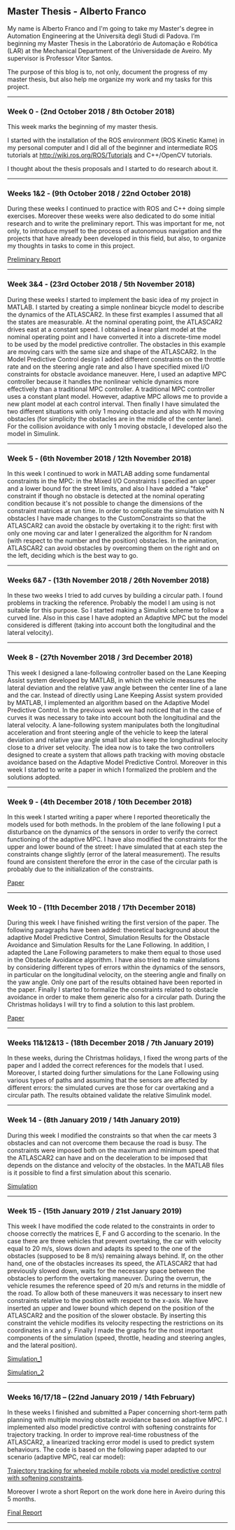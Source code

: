 ## Master Thesis - Alberto Franco

My name is Alberto Franco and I'm going to take my Master's degree in Automation Engineering at the Università degli Studi di Padova. I’m beginning my Master Thesis in the Laboratório de Automação e Robótica (LAR) at the Mechanical Department of the Universidade de Aveiro. My supervisor is Professor Vitor Santos.

The purpose of this blog is to, not only, document the progress of my master thesis, but also help me organize my work and my tasks for this project.

---------------------------------------------------------------------------------------------------
### Week 0 - (2nd October 2018 / 8th October 2018)
This week marks the beginning of my master thesis.

I started with the installation of the ROS environment (ROS Kinetic Kame) in my personal computer and I did all of the beginner and intermediate ROS tutorials at <http://wiki.ros.org/ROS/Tutorials> and C++/OpenCV tutorials.

I thought about the thesis proposals and I started to do research about it.

---------------------------------------------------------------------------------------------------
### Weeks 1&2 - (9th October 2018 / 22nd October 2018)
During these weeks I continued to practice with ROS and C++ doing simple exercises. Moreover these weeks were also dedicated to do some initial research and to write the preliminary report. This was important for me, not only, to introduce myself to the process of autonomous navigation and the projects that have already been developed in this field, but also, to organize my thoughts in tasks to come in this project.

[Preliminary Report](https://github.com/AlbertoFranco/MasterThesis/blob/master/Thesis_Latex/Preliminary%20Report/Preliminary_Report.pdf "Click here to open Preliminary Report.pdf")

---------------------------------------------------------------------------------------------------
### Week 3&4 - (23rd October 2018 / 5th November 2018)
During these weeks I started to implement the basic idea of ​​my project in MATLAB. I started by creating a simple nonlinear bicycle model to describe the dynamics of the ATLASCAR2. In these first examples I assumed that all the states are measurable. At the nominal operating point, the ATLASCAR2 drives east at a constant speed. I obtained a linear plant model at the nominal operating point and I have converted it into a discrete-time model to be used by the model predictive controller. The obstacles in this example are moving cars with the same size and shape of the ATLASCAR2. In the Model Predictive Control design I added different constraints on the throttle rate and on the steering angle rate and also I have specified mixed I/O constraints for obstacle avoidance maneuver. Here, I used an adaptive MPC controller because it handles the nonlinear vehicle dynamics more effectively than a traditional MPC controller. A traditional MPC controller uses a constant plant model. However, adaptive MPC allows me to provide a new plant model at each control interval. Then finally I have simulated the two different situations with only 1 moving obstacle and also with N moving obstacles (for simplicity the obstacles are in the middle of the center lane). For the collision avoidance with only 1 moving obstacle, I developed also the model in Simulink.

---------------------------------------------------------------------------------------------------
### Week 5 - (6th November 2018 / 12th November 2018)
In this week I continued to work in MATLAB adding some fundamental constraints in the MPC: in the Mixed I/O Constraints I specified an upper and a lower bound for the street limits, and also I have added a "fake" constraint if though no obstacle is detected at the nominal operating condition because it's not possible to change the dimensions of the constraint matrices at run time. In order to complicate the simulation with N obstacles I have made changes to the CustomConstraints so that the ATLASCAR2 can avoid the obstacle by overtaking it to the right: first with only one moving car and later I generalized the algorithm for N random (with respect to the number and the position) obstacles. In the animation, ATLASCAR2 can avoid obstacles by overcoming them on the right and on the left, deciding which is the best way to go.

---------------------------------------------------------------------------------------------------
### Weeks 6&7 - (13th November 2018 / 26th November 2018)
In these two weeks I tried to add curves by building a circular path. I found problems in tracking the reference. Probably the model I am using is not suitable for this purpose. So I started making a Simulink scheme to follow a curved line. Also in this case I have adopted an Adaptive MPC but the model considered is different (taking into account both the longitudinal and the lateral velocity).

---------------------------------------------------------------------------------------------------
### Week 8 - (27th November 2018 / 3rd December 2018)
This week I designed a lane-following controller based on the Lane Keeping Assist system developed by MATLAB, in which  the vehicle measures the lateral deviation and the relative yaw angle between the center line of a lane and the car. Instead of directly using Lane Keeping Assist system provided by MATLAB, I implemented an algorithm based on the Adaptive Model Predictive Control. In the previous week we had noticed that in the case of curves it was necessary to take into account both the longitudinal and the lateral velocity. A lane-following system manipulates both the longitudinal acceleration and front steering angle of the vehicle to  keep the lateral deviation and relative yaw angle small but also keep the longitudinal velocity close to a driver set velocity. The idea now is to take the two controllers designed to create a system that allows path tracking with moving obstacle avoidance based on the Adaptive Model Predictive Control. Moreover in this week I started to write a paper in which I formalized the problem and the solutions adopted. 

---------------------------------------------------------------------------------------------------
### Week 9 - (4th December 2018 / 10th December 2018)
In this week I started writing a paper where I reported theoretically the models used for both methods. In the problem of the lane following I put a disturbance on the dynamics of the sensors in order to verify the correct functioning of the adaptive MPC. I have also modified the constraints for the upper and lower bound of the street: I have simulated that at each step the constraints change slightly (error of the lateral measurement). The results found are consistent therefore the error in the case of the circular path is probably due to the initialization of the constraints.

[Paper](https://github.com/AlbertoFranco/MasterThesis/blob/master/Thesis_Latex/Paper/Paper.pdf "Click here to open Paper.pdf")

---------------------------------------------------------------------------------------------------
### Week 10 - (11th December 2018 / 17th December 2018)
During this week I have finished writing the first version of the paper. The following paragraphs have been added: theoretical background about the adaptive Model Predictive Control, Simulation Results for the Obstacle Avoidance and Simulation Results for the Lane Following. In addition, I adapted the Lane Following parameters to make them equal to those used in the Obstacle Avoidance algorithm. I have also tried to make simulations by considering different types of errors within the dynamics of the sensors, in particular on the longitudinal velocity, on the steering angle and finally on the yaw angle. Only one part of the results obtained have been reported in the paper. Finally I started to formalize the constraints related to obstacle avoidance in order to make them generic also for a circular path. During the Christmas holidays I will try to find a solution to this last problem.

[Paper](https://github.com/AlbertoFranco/MasterThesis/blob/master/Thesis_Latex/Paper/Paper.pdf "Click here to open Paper.pdf")

---------------------------------------------------------------------------------------------------
### Weeks 11&12&13 - (18th December 2018 / 7th January 2019)
In these weeks, during the Christmas holidays, I fixed the wrong parts of the paper and I added the correct references for the models that I used. Moreover, I started doing further simulations for the Lane Following using various types of paths and assuming that the sensors are affected by different errors: the simulated curves are those for car overtaking and a circular path. The results obtained validate the relative Simulink model.

---------------------------------------------------------------------------------------------------
### Week 14 - (8th January 2019 / 14th January 2019)
During this week I modified the constraints so that when the car meets 3 obstacles and can not overcome them because the road is busy. The constraints were imposed both on the maximum and minimum speed that the ATLASCAR2 can have and on the deceleration to be imposed that depends on the distance and velocity of the obstacles. In the MATLAB files is it possible to find a first simulation about this scenario.

[Simulation](https://github.com/AlbertoFranco/MasterThesis/blob/master/MATLAB/three_obstacles_no_overtaking/animation.avi "Click here to open animation.avi")

---------------------------------------------------------------------------------------------------
### Week 15 - (15th January 2019 / 21st January 2019)
This week I have modified the code related to the constraints in order to choose correctly the matrices E, F and G according to the scenario. In the case  there are three vehicles that prevent overtaking, the car with velocity equal to 20 m/s, slows down and adapts its speed to the one of the obstacles (supposed to be 8 m/s) remaining always behind. If, on the other hand, one of the obstacles increases its speed, the ATLASCAR2 that had previously slowed down, waits for the necessary space between the obstacles to perform the overtaking maneuver. During the overrun, the vehicle resumes the reference speed of 20 m/s and returns in the middle of the road. To allow both of these maneuvers it was necessary to insert new constraints relative to the position with respect to the x-axis. We have inserted an upper and lower bound which depend on the position of the ATLASCAR2 and the position of the slower obstacle. By inserting this constraint the vehicle modifies its velocity respecting the restrictions on its coordinates in x and y. Finally I made the graphs for the most important components of the simulation (speed, throttle, heading and steering angles, and the lateral position).

[Simulation_1](https://github.com/AlbertoFranco/MasterThesis/blob/master/MATLAB/three_obstacles_no_overtaking/animation1.avi "Click here to open animation1.avi")

[Simulation_2](https://github.com/AlbertoFranco/MasterThesis/blob/master/MATLAB/three_obstacles_no_overtaking/animation3.avi "Click here to open animation3.avi")

---------------------------------------------------------------------------------------------------
### Weeks 16/17/18 – (22nd January 2019 / 14th February)
In these weeks I finished and submitted a Paper concerning short-term path planning with multiple moving obstacle avoidance based on adaptive MPC. I implemented also model predictive control with softening constraints for trajectory tracking. In order to improve real-time robustness of the ATLASCAR2, a linearized tracking error model is used to predict system behaviours. The code is based on the following paper adapted to our scenario (adaptive MPC, real car model): 

[Trajectory tracking for wheeled mobile robots via model predictive control with softening constraints](https://ieeexplore.ieee.org/stamp/stamp.jsp?tp=&arnumber=8259415 "Click here to open").

Moreover I wrote a short Report on the work done here in Aveiro during this 5 months.

[Final Report](https://github.com/AlbertoFranco/MasterThesis/blob/master/Thesis_Latex/FinalReport/FinalReport.pdf "Click here to open the final report")

---------------------------------------------------------------------------------------------------


